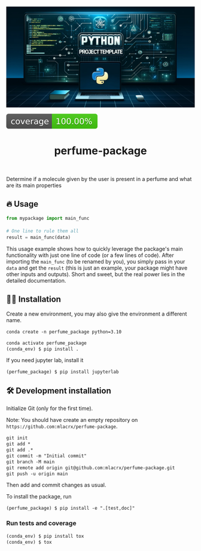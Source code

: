 ![Project Logo](assets/banner.png)

![Coverage Status](assets/coverage-badge.svg)

<h1 align="center">
perfume-package
</h1>

<br>


Determine if a molecule given by the user is present in a perfume and what are its main properties

## 🔥 Usage

```python
from mypackage import main_func

# One line to rule them all
result = main_func(data)
```

This usage example shows how to quickly leverage the package's main functionality with just one line of code (or a few lines of code). 
After importing the `main_func` (to be renamed by you), you simply pass in your `data` and get the `result` (this is just an example, your package might have other inputs and outputs). 
Short and sweet, but the real power lies in the detailed documentation.

## 👩‍💻 Installation

Create a new environment, you may also give the environment a different name. 

```
conda create -n perfume_package python=3.10 
```

```
conda activate perfume_package
(conda_env) $ pip install .
```

If you need jupyter lab, install it 

```
(perfume_package) $ pip install jupyterlab
```


## 🛠️ Development installation

Initialize Git (only for the first time). 

Note: You should have create an empty repository on `https://github.com:mlacrx/perfume-package`.

```
git init
git add * 
git add .*
git commit -m "Initial commit" 
git branch -M main
git remote add origin git@github.com:mlacrx/perfume-package.git 
git push -u origin main
```

Then add and commit changes as usual. 

To install the package, run

```
(perfume_package) $ pip install -e ".[test,doc]"
```

### Run tests and coverage

```
(conda_env) $ pip install tox
(conda_env) $ tox
```



